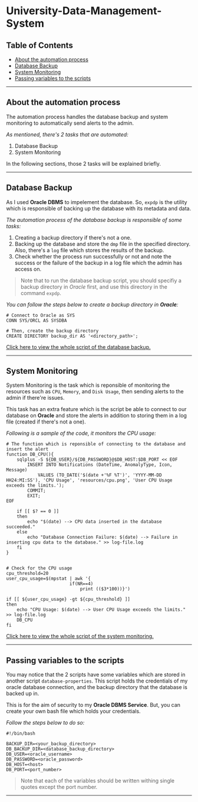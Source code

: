 # University-Data-Management-System

## Table of Contents ##
- [About the automation process](#about-the-automation-process)
- [Database Backup](#database-backup)
- [System Monitoring](#system-monitoring)
- [Passing variables to the scripts](#passing-variables-to-the-scripts)

---

## About the automation process ##
The automation process handles the database backup and system monitoring to automatically send alerts to the admin.

_As mentioned, there's 2 tasks that are automated:_
1. Database Backup
2. System Monitoring

In the following sections, those 2 tasks will be explained briefly.

---

## Database Backup ##

As I used __Oracle DBMS__ to impelement the database. So, `expdp` is the utility which is responsible of backing up the database with its metadata and data.

_The automation process of the database backup is responsible of some tasks:_
1. Creating a backup directory if there's not a one.
2. Backing up the database and store the `dmp` file in the specified directory. Also, there's a `log` file which stores the results of the backup.
3. Check whether the process run successfully or not and note the success or the failure of the backup in a log file which the admin has access on.


> Note that to run the database backup script, you should specifiy a backup directory in _Oracle_ first, and use this directory in the command `expdp`. 

_You can follow the steps below to create a backup directory in __Oracle__:_

```shell
# Connect to Oracle as SYS
CONN SYS/ORCL AS SYSDBA

# Then, create the backup directory
CREATE DIRECTORY backup_dir AS '<directory_path>';
```

[Click here to view the whole script of the database backup.](university-database-backup.sh)

---

## System Monitoring ##

System Monitoring is the task which is reponsible of monitoring the resources such as `CPU`, `Memory`, and `Disk Usage`, then sending alerts to the admin if there're issues.

This task has an extra feature which is the script be able to connect to our database on __Oracle__ and store the alerts in addition to storing them in a log file (created if there's not a one).

_Following is a sample of the code, it monitors the CPU usage:_

```shell
# The function which is reponsible of connecting to the database and insert the alert
function DB_CPU(){
    sqlplus -S ${DB_USER}/${DB_PASSWORD}@$DB_HOST:$DB_PORT << EOF
        INSERT INTO Notifications (DateTime, AnomalyType, Icon, Message)
            VALUES (TO_DATE('$(date +'%F %T')', 'YYYY-MM-DD HH24:MI:SS'), 'CPU Usage', 'resources/cpu.png', 'User CPU Usage exceeds the limits.');
        COMMIT;
        EXIT;
EOF

    if [[ $? == 0 ]]
    then
        echo "$(date) --> CPU data inserted in the database succeeded."
    else
        echo "Database Connection Failure: $(date) --> Failure in inserting cpu data to the database." >> log-file.log
    fi
}


# Check for the CPU usage
cpu_threshold=20
user_cpu_usage=$(mpstat | awk '{
                        if(NR==4)
                            print (($3*100))}')

if [[ ${user_cpu_usage} -gt ${cpu_threshold} ]]
then
    echo "CPU Usage: $(date) --> User CPU Usage exceeds the limits." >> log-file.log
    DB_CPU
fi

```

[Click here to view the whole script of the system monitoring.](system-monitoring.sh)

---

## Passing variables to the scripts ##

You may notice that the 2 scripts have some variables which are stored in another script `database-properties`. This script holds the credentials of my oracle database connection, and the backup directory that the database is backed up in.

This is for the aim of security to my __Oracle DBMS Service__. But, you can create your own bash file which holds your credentials.

_Follow the steps below to do so:_

```shell
#!/bin/bash

BACKUP_DIR=<your_backup_directory>
DB_BACKUP_DIR=<database_backup_directory>
DB_USER=<oracle_username>
DB_PASSWORD=<oracle_password>
DB_HOST=<host>
DB_PORT=<port_number>
```

> Note that each of the variables should be written withing single quotes except the port number.

---
